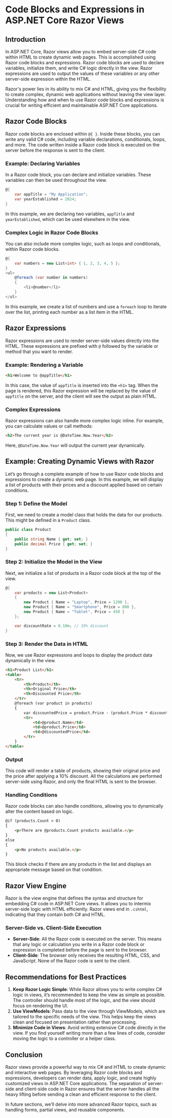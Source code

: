 
# Code Blocks and Expressions in ASP.NET Core Razor Views

## Introduction
In ASP.NET Core, Razor views allow you to embed server-side C# code within HTML to create dynamic web pages. This is accomplished using Razor code blocks and expressions. Razor code blocks are used to declare variables, initialize them, and write C# logic directly in the view. Razor expressions are used to output the values of these variables or any other server-side expression within the HTML.

Razor's power lies in its ability to mix C# and HTML, giving you the flexibility to create complex, dynamic web applications without leaving the view layer. Understanding how and when to use Razor code blocks and expressions is crucial for writing efficient and maintainable ASP.NET Core applications.

## Razor Code Blocks
Razor code blocks are enclosed within `@{ }`. Inside these blocks, you can write any valid C# code, including variable declarations, conditionals, loops, and more. The code written inside a Razor code block is executed on the server before the response is sent to the client.

### Example: Declaring Variables
In a Razor code block, you can declare and initialize variables. These variables can then be used throughout the view.

```csharp
@{
    var appTitle = "My Application";
    var yearEstablished = 2024;
}
```

In this example, we are declaring two variables, `appTitle` and `yearEstablished`, which can be used elsewhere in the view.

### Complex Logic in Razor Code Blocks
You can also include more complex logic, such as loops and conditionals, within Razor code blocks.

```csharp
@{
    var numbers = new List<int> { 1, 2, 3, 4, 5 };
}
<ul>
    @foreach (var number in numbers)
    {
        <li>@number</li>
    }
</ul>
```

In this example, we create a list of numbers and use a `foreach` loop to iterate over the list, printing each number as a list item in the HTML.

## Razor Expressions
Razor expressions are used to render server-side values directly into the HTML. These expressions are prefixed with `@` followed by the variable or method that you want to render.

### Example: Rendering a Variable
```html
<h1>Welcome to @appTitle</h1>
```

In this case, the value of `appTitle` is inserted into the `<h1>` tag. When the page is rendered, this Razor expression will be replaced by the value of `appTitle` on the server, and the client will see the output as plain HTML.

### Complex Expressions
Razor expressions can also handle more complex logic inline. For example, you can calculate values or call methods:

```html
<h2>The current year is @DateTime.Now.Year</h2>
```

Here, `@DateTime.Now.Year` will output the current year dynamically.

## Example: Creating Dynamic Views with Razor
Let’s go through a complete example of how to use Razor code blocks and expressions to create a dynamic web page. In this example, we will display a list of products with their prices and a discount applied based on certain conditions.

### Step 1: Define the Model
First, we need to create a model class that holds the data for our products. This might be defined in a `Product` class.

```csharp
public class Product
{
    public string Name { get; set; }
    public decimal Price { get; set; }
}
```

### Step 2: Initialize the Model in the View
Next, we initialize a list of products in a Razor code block at the top of the view.

```csharp
@{
    var products = new List<Product>
    {
        new Product { Name = "Laptop", Price = 1200 },
        new Product { Name = "Smartphone", Price = 800 },
        new Product { Name = "Tablet", Price = 450 }
    };

    var discountRate = 0.10m; // 10% discount
}
```

### Step 3: Render the Data in HTML
Now, we use Razor expressions and loops to display the product data dynamically in the view.

```html
<h1>Product List</h1>
<table>
    <tr>
        <th>Product</th>
        <th>Original Price</th>
        <th>Discounted Price</th>
    </tr>
    @foreach (var product in products)
    {
        var discountedPrice = product.Price - (product.Price * discountRate);
        <tr>
            <td>@product.Name</td>
            <td>@product.Price</td>
            <td>@discountedPrice</td>
        </tr>
    }
</table>
```

### Output
This code will render a table of products, showing their original price and the price after applying a 10% discount. All the calculations are performed server-side using Razor, and only the final HTML is sent to the browser.

### Handling Conditions
Razor code blocks can also handle conditions, allowing you to dynamically alter the content based on logic.

```html
@if (products.Count > 0)
{
    <p>There are @products.Count products available.</p>
}
else
{
    <p>No products available.</p>
}
```

This block checks if there are any products in the list and displays an appropriate message based on that condition.

## Razor View Engine
Razor is the view engine that defines the syntax and structure for embedding C# code in ASP.NET Core views. It allows you to intermix server-side logic with HTML efficiently. Razor views end in `.cshtml`, indicating that they contain both C# and HTML.

### Server-Side vs. Client-Side Execution
- **Server-Side**: All the Razor code is executed on the server. This means that any logic or calculation you write in a Razor code block or expression is completed before the page is sent to the browser.
- **Client-Side**: The browser only receives the resulting HTML, CSS, and JavaScript. None of the Razor code is sent to the client.

## Recommendations for Best Practices
1. **Keep Razor Logic Simple**: While Razor allows you to write complex C# logic in views, it’s recommended to keep the view as simple as possible. The controller should handle most of the logic, and the view should focus on rendering the UI.
2. **Use ViewModels**: Pass data to the view through ViewModels, which are tailored to the specific needs of the view. This helps keep the views clean and focused on presentation rather than processing.
3. **Minimize Code in Views**: Avoid writing extensive C# code directly in the view. If you find yourself writing more than a few lines of code, consider moving the logic to a controller or a helper class.

## Conclusion
Razor views provide a powerful way to mix C# and HTML to create dynamic and interactive web pages. By leveraging Razor code blocks and expressions, developers can render data, apply logic, and create highly customized views in ASP.NET Core applications. The separation of server-side and client-side code in Razor ensures that the server handles all the heavy lifting before sending a clean and efficient response to the client.

In future sections, we’ll delve into more advanced Razor topics, such as handling forms, partial views, and reusable components.
